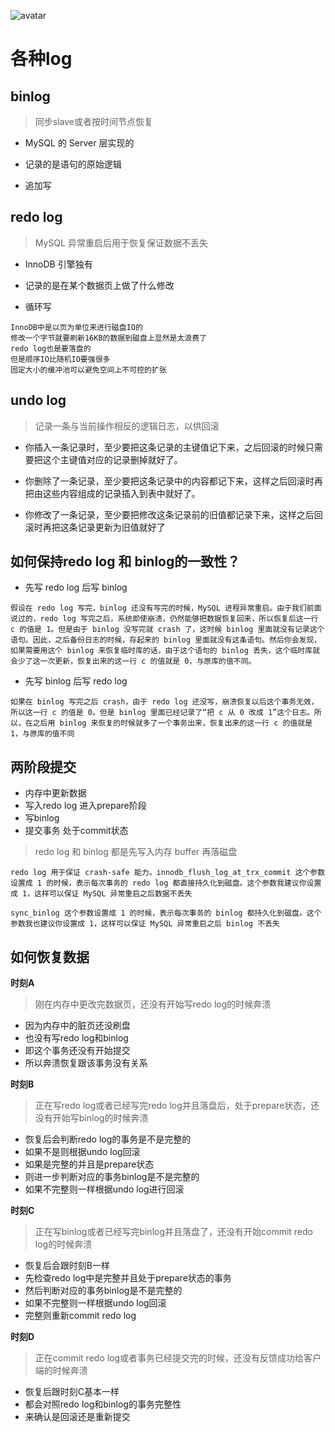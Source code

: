 ![avatar](http://pythonup.cn/static/public/picture/124.jpeg)

# 各种log

## binlog

> 同步slave或者按时间节点恢复

* MySQL 的 Server 层实现的

* 记录的是语句的原始逻辑

* 追加写

## redo log

> MySQL 异常重启后用于恢复保证数据不丢失

* InnoDB 引擎独有

* 记录的是在某个数据页上做了什么修改

* 循环写

```
InnoDB中是以页为单位来进行磁盘IO的
修改一个字节就要刷新16KB的数据到磁盘上显然是太浪费了
redo log也是要落盘的
但是顺序IO比随机IO要强很多
固定大小的缓冲池可以避免空间上不可控的扩张
```

## undo log

> 记录一条与当前操作相反的逻辑日志，以供回滚

* 你插入一条记录时，至少要把这条记录的主键值记下来，之后回滚的时候只需要把这个主键值对应的记录删掉就好了。

* 你删除了一条记录，至少要把这条记录中的内容都记下来，这样之后回滚时再把由这些内容组成的记录插入到表中就好了。

* 你修改了一条记录，至少要把修改这条记录前的旧值都记录下来，这样之后回滚时再把这条记录更新为旧值就好了

## 如何保持redo log 和 binlog的一致性？

* 先写 redo log 后写 binlog

```
假设在 redo log 写完，binlog 还没有写完的时候，MySQL 进程异常重启。由于我们前面说过的，redo log 写完之后，系统即使崩溃，仍然能够把数据恢复回来，所以恢复后这一行 c 的值是 1。但是由于 binlog 没写完就 crash 了，这时候 binlog 里面就没有记录这个语句。因此，之后备份日志的时候，存起来的 binlog 里面就没有这条语句。然后你会发现，如果需要用这个 binlog 来恢复临时库的话，由于这个语句的 binlog 丢失，这个临时库就会少了这一次更新，恢复出来的这一行 c 的值就是 0，与原库的值不同。
```

* 先写 binlog 后写 redo log

```
如果在 binlog 写完之后 crash，由于 redo log 还没写，崩溃恢复以后这个事务无效，所以这一行 c 的值是 0。但是 binlog 里面已经记录了“把 c 从 0 改成 1”这个日志。所以，在之后用 binlog 来恢复的时候就多了一个事务出来，恢复出来的这一行 c 的值就是 1，与原库的值不同
```

## 两阶段提交

* 内存中更新数据
* 写入redo log 进入prepare阶段
* 写binlog
* 提交事务 处于commit状态

> redo log 和 binlog 都是先写入内存 buffer 再落磁盘

```
redo log 用于保证 crash-safe 能力。innodb_flush_log_at_trx_commit 这个参数设置成 1 的时候，表示每次事务的 redo log 都直接持久化到磁盘。这个参数我建议你设置成 1，这样可以保证 MySQL 异常重启之后数据不丢失
```

```
sync_binlog 这个参数设置成 1 的时候，表示每次事务的 binlog 都持久化到磁盘。这个参数我也建议你设置成 1，这样可以保证 MySQL 异常重启之后 binlog 不丢失
```

## 如何恢复数据

**时刻A**

> 刚在内存中更改完数据页，还没有开始写redo log的时候奔溃

* 因为内存中的脏页还没刷盘
* 也没有写redo log和binlog
* 即这个事务还没有开始提交
* 所以奔溃恢复跟该事务没有关系

**时刻B**

> 正在写redo log或者已经写完redo log并且落盘后，处于prepare状态，还没有开始写binlog的时候奔溃

* 恢复后会判断redo log的事务是不是完整的
* 如果不是则根据undo log回滚
* 如果是完整的并且是prepare状态
* 则进一步判断对应的事务binlog是不是完整的
* 如果不完整则一样根据undo log进行回滚

**时刻C**

> 正在写binlog或者已经写完binlog并且落盘了，还没有开始commit redo log的时候奔溃

* 恢复后会跟时刻B一样
* 先检查redo log中是完整并且处于prepare状态的事务
* 然后判断对应的事务binlog是不是完整的
* 如果不完整则一样根据undo log回滚
* 完整则重新commit redo log

**时刻D**

> 正在commit redo log或者事务已经提交完的时候，还没有反馈成功给客户端的时候奔溃

* 恢复后跟时刻C基本一样
* 都会对照redo log和binlog的事务完整性
* 来确认是回滚还是重新提交
